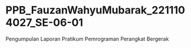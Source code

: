# PPB_FauzanWahyuMubarak_2211104027_SE-06-01
Pengumpulan Laporan Pratikum Pemrograman Perangkat Bergerak
